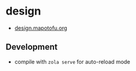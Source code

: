 # design

* [design.mapotofu.org](https://design.mapotofu.org/)

## Development

* compile with `zola serve` for auto-reload mode
